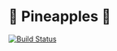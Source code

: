 # 🍍 Pineapples 🍍

[![Build Status](https://travis-ci.com/corradodiba/unict.svg?branch=master)](https://travis-ci.com/corradodiba/unict)
